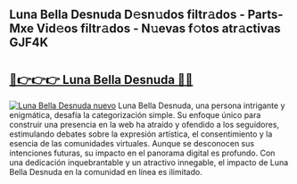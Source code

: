 ## Luna Bella Desnuda D𝚎sn𝚞dos filtr𝚊dos - Parts-Mxe Vid𝚎os filtr𝚊dos - N𝚞evas f𝚘tos atr𝚊ctivas GJF4K

# <h2><a href="http://mb2udh.tromn.icu/?c=Luna+Bella+Desnuda">🔗👉👉👉 Luna Bella Desnuda 🔗🔗</a></h2>

[![Luna Bella Desnuda nuevo](https://i.imgur.com/pEAQMta.gif)](http://mb2udh.tromn.icu/?c=Luna+Bella+Desnuda)
Luna Bella Desnuda, una persona intrigante y enigmática, desafía la categorización simple. Su enfoque único para construir una presencia en la web ha atraído y ofendido a los seguidores, estimulando debates sobre la expresión artística, el consentimiento y la esencia de las comunidades virtuales. Aunque se desconocen sus intenciones futuras, su impacto en el panorama digital es profundo. Con una dedicación inquebrantable y un atractivo innegable, el impacto de Luna Bella Desnuda en la comunidad en línea es ilimitado.
